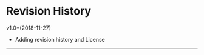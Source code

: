Revision History
================
v1.0*(2018-11-27)

* Adding revision history and License
----------------------
